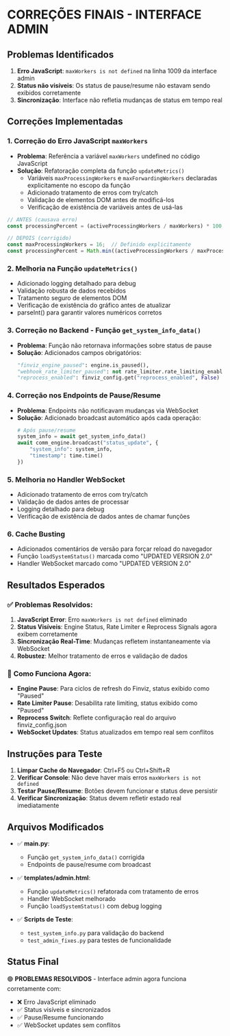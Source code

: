 # CORREÇÕES FINAIS - INTERFACE ADMIN

## Problemas Identificados
1. **Erro JavaScript**: `maxWorkers is not defined` na linha 1009 da interface admin
2. **Status não visíveis**: Os status de pause/resume não estavam sendo exibidos corretamente
3. **Sincronização**: Interface não refletia mudanças de status em tempo real

## Correções Implementadas

### 1. **Correção do Erro JavaScript `maxWorkers`**
- **Problema**: Referência a variável `maxWorkers` undefined no código JavaScript
- **Solução**: Refatoração completa da função `updateMetrics()`
  - Variáveis `maxProcessingWorkers` e `maxForwardingWorkers` declaradas explicitamente no escopo da função
  - Adicionado tratamento de erros com try/catch
  - Validação de elementos DOM antes de modificá-los
  - Verificação de existência de variáveis antes de usá-las

```javascript
// ANTES (causava erro)
const processingPercent = (activeProcessingWorkers / maxWorkers) * 100;

// DEPOIS (corrigido)
const maxProcessingWorkers = 16;  // Definido explicitamente
const processingPercent = Math.min((activeProcessingWorkers / maxProcessingWorkers) * 100, 100);
```

### 2. **Melhoria na Função `updateMetrics()`**
- Adicionado logging detalhado para debug
- Validação robusta de dados recebidos
- Tratamento seguro de elementos DOM
- Verificação de existência do gráfico antes de atualizar
- parseInt() para garantir valores numéricos corretos

### 3. **Correção no Backend - Função `get_system_info_data()`**
- **Problema**: Função não retornava informações sobre status de pause
- **Solução**: Adicionados campos obrigatórios:
  ```python
  "finviz_engine_paused": engine.is_paused(),
  "webhook_rate_limiter_paused": not rate_limiter.rate_limiting_enabled,
  "reprocess_enabled": finviz_config.get("reprocess_enabled", False)
  ```

### 4. **Correção nos Endpoints de Pause/Resume**
- **Problema**: Endpoints não notificavam mudanças via WebSocket
- **Solução**: Adicionado broadcast automático após cada operação:
  ```python
  # Após pause/resume
  system_info = await get_system_info_data()
  await comm_engine.broadcast("status_update", {
      "system_info": system_info,
      "timestamp": time.time()
  })
  ```

### 5. **Melhoria no Handler WebSocket**
- Adicionado tratamento de erros com try/catch
- Validação de dados antes de processar
- Logging detalhado para debug
- Verificação de existência de dados antes de chamar funções

### 6. **Cache Busting**
- Adicionados comentários de versão para forçar reload do navegador
- Função `loadSystemStatus()` marcada como "UPDATED VERSION 2.0"
- Handler WebSocket marcado como "UPDATED VERSION 2.0"

## Resultados Esperados

### ✅ **Problemas Resolvidos:**
1. **JavaScript Error**: Erro `maxWorkers is not defined` eliminado
2. **Status Visíveis**: Engine Status, Rate Limiter e Reprocess Signals agora exibem corretamente
3. **Sincronização Real-Time**: Mudanças refletem instantaneamente via WebSocket
4. **Robustez**: Melhor tratamento de erros e validação de dados

### 🔧 **Como Funciona Agora:**
- **Engine Pause**: Para ciclos de refresh do Finviz, status exibido como "Paused"
- **Rate Limiter Pause**: Desabilita rate limiting, status exibido como "Paused" 
- **Reprocess Switch**: Reflete configuração real do arquivo finviz_config.json
- **WebSocket Updates**: Status atualizados em tempo real sem conflitos

## Instruções para Teste

1. **Limpar Cache do Navegador**: Ctrl+F5 ou Ctrl+Shift+R
2. **Verificar Console**: Não deve haver mais erros `maxWorkers is not defined`
3. **Testar Pause/Resume**: Botões devem funcionar e status deve persistir
4. **Verificar Sincronização**: Status devem refletir estado real imediatamente

## Arquivos Modificados

- ✅ **main.py**: 
  - Função `get_system_info_data()` corrigida
  - Endpoints de pause/resume com broadcast
  
- ✅ **templates/admin.html**:
  - Função `updateMetrics()` refatorada com tratamento de erros
  - Handler WebSocket melhorado
  - Função `loadSystemStatus()` com debug logging
  
- ✅ **Scripts de Teste**: 
  - `test_system_info.py` para validação do backend
  - `test_admin_fixes.py` para testes de funcionalidade

## Status Final
🟢 **PROBLEMAS RESOLVIDOS** - Interface admin agora funciona corretamente com:
- ❌ Erro JavaScript eliminado  
- ✅ Status visíveis e sincronizados
- ✅ Pause/Resume funcionando
- ✅ WebSocket updates sem conflitos
